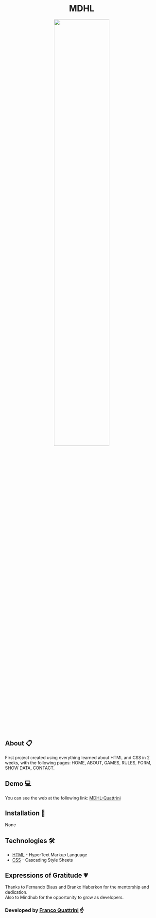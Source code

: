 <div align="center">

# MDHL
<img  width="60%" src="https://i.postimg.cc/v8zz9n51/mhdlproyect-franqo-netlify-app-2021-10-27-03-57-12.png" ></img>
<br/>

</div>

## About 📋

First project created using everything learned about HTML and CSS in 2 weeks, with the following pages: HOME, ABOUT, GAMES, RULES, FORM, SHOW DATA, CONTACT.

## Demo 💻

You can see the web at the following link: [MDHL-Quattrini](https://mhdlproyect-franqo.netlify.app/)

## Installation 🔧

None

## Technologies 🛠️

* [HTML](https://html.spec.whatwg.org/) - HyperText Markup Language
* [CSS](https://www.w3schools.com/css/) - Cascading Style Sheets

## Expressions of Gratitude 💗

Thanks to Fernando Biaus and Branko Haberkon for the mentorship and dedication. <br/>
Also to Mindhub for the opportunity to grow as developers.

### Developed by [Franco Quattrini](https://github.com/franqodev) ☝
